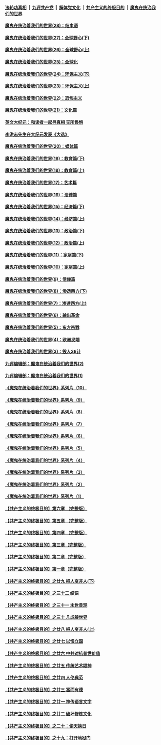 ####  [法轮功真相](../../../../basic/blob/master/README.md?t=03301031) &nbsp;|&nbsp; [九评共产党](../../../../9ping.md/blob/master/README.md?t=03301031) &nbsp;|&nbsp; [解体党文化](../../../../jtdwh.md/blob/master/README.md?t=03301031)  &nbsp;|&nbsp; [共产主义的终极目的](../../../../gczydzjmd.md/blob/master/README.md?t=03301031) &nbsp;|&nbsp; [魔鬼在统治我们的世界](../../../../mgztzwmdsj.md/blob/master/README.md?t=03301031) 

#### [魔鬼在统治着我们的世界(28)：结束语](../pages/nsc422/n10936246.md?t=03301031) 

#### [魔鬼在统治着我们的世界(27)：全球野心(下)](../pages/nsc422/n10928319.md?t=03301031) 

#### [魔鬼在统治着我们的世界(26)：全球野心(上)](../pages/nsc422/n10900318.md?t=03301031) 

#### [魔鬼在统治着我们的世界(25)：全球化](../pages/nsc422/n10788205.md?t=03301031) 

#### [魔鬼在统治着我们的世界(24)：环保主义(下)](../pages/nsc422/n10695307.md?t=03301031) 

#### [魔鬼在统治着我们的世界(23)：环保主义(上)](../pages/nsc422/n10688613.md?t=03301031) 

#### [魔鬼在统治着我们的世界(22)：恐怖主义](../pages/nsc422/n10614727.md?t=03301031) 

#### [魔鬼在统治着我们的世界(21)：文化篇](../pages/nsc422/n10597706.md?t=03301031) 

#### [英文大纪元：和读者一起寻真相 无所畏惧](../pages/nsc422/n12542027.md?t=03301031) 

#### [李洪志先生在大纪元发表《大选》](../pages/nsc422/n12534746.md?t=03301031) 

#### [魔鬼在统治着我们的世界(20)：媒体篇](../pages/nsc422/n10586579.md?t=03301031) 

#### [魔鬼在统治着我们的世界(19)：教育篇(下)](../pages/nsc422/n10564808.md?t=03301031) 

#### [魔鬼在统治着我们的世界(18)：教育篇(上)](../pages/nsc422/n10526970.md?t=03301031) 

#### [魔鬼在统治着我们的世界(17)：艺术篇](../pages/nsc422/n10499093.md?t=03301031) 

#### [魔鬼在统治着我们的世界(16)：法律篇](../pages/nsc422/n10485969.md?t=03301031) 

#### [魔鬼在统治着我们的世界(15)：经济篇(下)](../pages/nsc422/n10469975.md?t=03301031) 

#### [魔鬼在统治着我们的世界(14)：经济篇(上)](../pages/nsc422/n10457370.md?t=03301031) 

#### [魔鬼在统治着我们的世界(13)：政治篇(下)](../pages/nsc422/n10448270.md?t=03301031) 

#### [魔鬼在统治着我们的世界(12)：政治篇(上)](../pages/nsc422/n10444576.md?t=03301031) 

#### [魔鬼在统治着我们的世界(11)：家庭篇(下)](../pages/nsc422/n10440961.md?t=03301031) 

#### [魔鬼在统治着我们的世界(10)：家庭篇(上)](../pages/nsc422/n10435448.md?t=03301031) 

#### [魔鬼在统治着我们的世界(9)：信仰篇](../pages/nsc422/n10432159.md?t=03301031) 

#### [魔鬼在统治着我们的世界(8)：渗透西方(下)](../pages/nsc422/n10429603.md?t=03301031) 

#### [魔鬼在统治着我们的世界(7)：渗透西方(上)](../pages/nsc422/n10426013.md?t=03301031) 

#### [魔鬼在统治着我们的世界(6)：输出革命](../pages/nsc422/n10421536.md?t=03301031) 

#### [魔鬼在统治着我们的世界(5)：东方杀戮](../pages/nsc422/n10417707.md?t=03301031) 

#### [魔鬼在统治着我们的世界(4)：欧洲发端](../pages/nsc422/n10414890.md?t=03301031) 

#### [魔鬼在统治着我们的世界(3)：毁人36计](../pages/nsc422/n10411583.md?t=03301031) 

#### [九评编辑部：魔鬼在统治着我们的世界(2)](../pages/nsc422/n10410036.md?t=03301031) 

#### [九评编辑部：魔鬼在统治着我们的世界(1)](../pages/nsc422/n10406825.md?t=03301031) 

#### [《魔鬼在统治着我们的世界》系列片（10）](../pages/nsc422/n12292670.md?t=03301031) 

#### [《魔鬼在统治着我们的世界》系列片（9）](../pages/nsc422/n12290859.md?t=03301031) 

#### [《魔鬼在统治着我们的世界》系列片（8）](../pages/nsc422/n12287445.md?t=03301031) 

#### [《魔鬼在统治着我们的世界》系列片（7）](../pages/nsc422/n12283425.md?t=03301031) 

#### [《魔鬼在统治着我们的世界》系列片（6）](../pages/nsc422/n12282314.md?t=03301031) 

#### [《魔鬼在统治着我们的世界》系列片（5）](../pages/nsc422/n12281419.md?t=03301031) 

#### [《魔鬼在统治着我们的世界》系列片（4）](../pages/nsc422/n12274024.md?t=03301031) 

#### [《魔鬼在统治着我们的世界》系列片（3）](../pages/nsc422/n12271322.md?t=03301031) 

#### [《魔鬼在统治着我们的世界》系列片（2）](../pages/nsc422/n12269049.md?t=03301031) 

#### [《魔鬼在统治着我们的世界》系列片（1）](../pages/nsc422/n12267575.md?t=03301031) 

#### [【共产主义的终极目的】第六章 （完整版）](../pages/nsc422/n11428913.md?t=03301031) 

#### [【共产主义的终极目的】第五章 （完整版）](../pages/nsc422/n11428912.md?t=03301031) 

#### [【共产主义的终极目的】第四章 （完整版）](../pages/nsc422/n11428907.md?t=03301031) 

#### [【共产主义的终极目的】第三章（完整版）](../pages/nsc422/n11428848.md?t=03301031) 

#### [【共产主义的终极目的】第二章（完整版）](../pages/nsc422/n11428831.md?t=03301031) 

#### [【共产主义的终极目的】第一章（完整版）](../pages/nsc422/n11417651.md?t=03301031) 

#### [【共产主义的终极目的】之廿九 把人变非人(下)](../pages/nsc422/n11344140.md?t=03301031) 

#### [【共产主义的终极目的】之三十二 结语](../pages/nsc422/n11360535.md?t=03301031) 

#### [【共产主义的终极目的】之三十一 末世景观](../pages/nsc422/n11351129.md?t=03301031) 

#### [【共产主义的终极目的】之三十 几成狼世界](../pages/nsc422/n11348280.md?t=03301031) 

#### [【共产主义的终极目的】之廿八 把人变非人(上)](../pages/nsc422/n11340492.md?t=03301031) 

#### [【共产主义的终极目的】之廿七 以恨立国](../pages/nsc422/n11336944.md?t=03301031) 

#### [【共产主义的终极目的】之廿六 中共对抗普世价值](../pages/nsc422/n11324785.md?t=03301031) 

#### [【共产主义的终极目的】之廿五 传统艺术颂神](../pages/nsc422/n11296396.md?t=03301031) 

#### [【共产主义的终极目的】之廿四 人伦典范](../pages/nsc422/n11296397.md?t=03301031) 

#### [【共产主义的终极目的】之廿三 富而有德](../pages/nsc422/n11283598.md?t=03301031) 

#### [【共产主义的终极目的】之廿一 神传语言文字](../pages/nsc422/n11263265.md?t=03301031) 

#### [【共产主义的终极目的】之廿二 破坏修炼文化](../pages/nsc422/n11245728.md?t=03301031) 

#### [【共产主义的终极目的】之二十：偷天换日](../pages/nsc422/n11238846.md?t=03301031) 

#### [【共产主义的终极目的】之十九：打开地狱门](../pages/nsc422/n11206376.md?t=03301031) 

